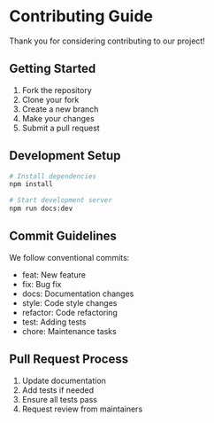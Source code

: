 # Contributing Guide

Thank you for considering contributing to our project!

## Getting Started

1. Fork the repository
2. Clone your fork
3. Create a new branch
4. Make your changes
5. Submit a pull request

## Development Setup

```bash
# Install dependencies
npm install

# Start development server
npm run docs:dev
```

## Commit Guidelines

We follow conventional commits:

- feat: New feature
- fix: Bug fix
- docs: Documentation changes
- style: Code style changes
- refactor: Code refactoring
- test: Adding tests
- chore: Maintenance tasks

## Pull Request Process

1. Update documentation
2. Add tests if needed
3. Ensure all tests pass
4. Request review from maintainers
